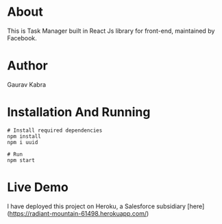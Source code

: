 # About
This is Task Manager built in React Js library for front-end, maintained by Facebook.

# Author
Gaurav Kabra

# Installation And Running

```
# Install required dependencies
npm install
npm i uuid

# Run
npm start
```

# Live Demo

I have deployed this project on Heroku, a Salesforce subsidiary [here] (https://radiant-mountain-61498.herokuapp.com/)
